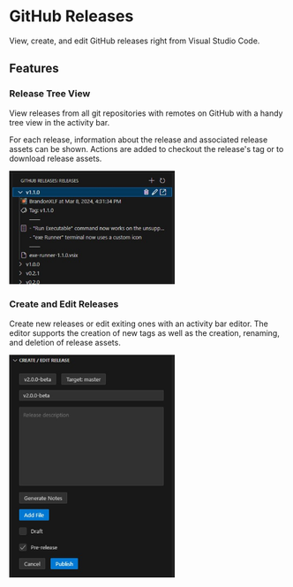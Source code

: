 # GitHub Releases

View, create, and edit GitHub releases right from Visual Studio Code.

## Features

### Release Tree View

View releases from all git repositories with remotes on GitHub with a handy tree view in the activity bar.

For each release, information about the release and associated release assets can be shown. Actions are added to checkout the release's tag or to download release assets.

<img src="media/screenshots/tree.jpg" style="max-width: 300px">

### Create and Edit Releases

Create new releases or edit exiting ones with an activity bar editor. The editor supports the creation of new tags as well as the creation, renaming, and deletion of release assets.

<img src="media/screenshots/editor.jpg" style="max-width: 300px">
